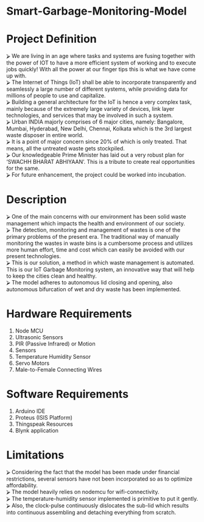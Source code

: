 # Smart-Garbage-Monitoring-Model
# Project Definition
⮚	We are living in an age where tasks and systems are fusing together with the power of IOT to have a more efficient system of working and to execute jobs quickly! With all the power at our finger tips this is what we have come up with. \
⮚	The Internet of Things (IoT) shall be able to incorporate transparently and seamlessly a large number of different systems, while providing data for millions of people to use and capitalize. \
⮚	Building a general architecture for the IoT is hence a very complex task, mainly because of the extremely large variety of devices, link layer technologies, and services that may be involved in such a system. \
⮚	Urban INDIA majorly comprises of 6 major cities, namely: Bangalore, Mumbai, Hyderabad, New Delhi, Chennai, Kolkata which is the 3rd largest waste disposer in entire world. \
⮚	It is a point of major concern since 20% of which is only treated. That means, all the untreated waste gets stockpiled. \
⮚	Our knowledgeable Prime Minister has laid out a very robust plan for ‘SWACHH BHARAT ABHIYAAN’. This is a tribute to create real opportunities for the same.  \
⮚	For future enhancement, the project could be worked into incubation.

# Description
⮚	One of the main concerns with our environment has been solid waste management which impacts the health and environment of our society. \
⮚	The detection, monitoring and management of wastes is one of the primary problems of the present era. The traditional way of manually monitoring the wastes in waste bins is a cumbersome process and utilizes more human effort, time and cost which can easily be avoided with our present technologies. \
⮚	This is our solution, a method in which waste management is automated. This is our IoT Garbage Monitoring system, an innovative way that will help to keep the cities clean and healthy. \
⮚	The model adheres to autonomous lid closing and opening, also autonomous bifurcation of wet and dry waste has been implemented.

# Hardware Requirements
1.	Node MCU 
2.	Ultrasonic Sensors 
3.	PIR (Passive Infrared) or Motion 
4.	Sensors 
5.	Temperature Humidity Sensor 
6.	Servo Motors 
7.	Male-to-Female Connecting Wires 

# Software Requirements 
1.	Arduino IDE 
2.	Proteus (ISIS Platform) 
3.	Thingspeak Resources 
4.  Blynk application 

# Limitations
⮚	Considering the fact that the model has been made under financial restrictions, several sensors have not been incorporated so as to optimize affordability. \
⮚	The model heavily relies on nodemcu for wifi-connectivity. \
⮚	The temperature-humidity sensor implemented is primitive to put it gently. \
⮚	Also, the clock-pulse continuously dislocates the sub-lid which results into continuous assembling and detaching everything from scratch.
